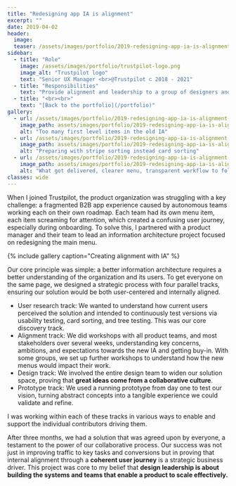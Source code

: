 ```yaml
---
title: "Redesigning app IA is alignment"
excerpt: ""
date: 2019-04-02
header:
  image:
  teaser: /assets/images/portfolio/2019-redesigning-app-ia-is-alignment-3.png
sidebar:
  - title: "Role"
    image: /assets/images/portfolio/trustpilot-logo.png
    image_alt: "Trustpilot logo"
    text: "Senior UX Manager <br>@Trustpilot ⊂ 2018 - 2021"
  - title: "Responsibilities"
    text: "Provide alignment and leadership to a group of designers and researchers working on the B2B product."
  - title: "<br><br>"
    text: "[Back to the portfolio](/portfolio)"
gallery:
  - url: /assets/images/portfolio/2019-redesigning-app-ia-is-alignment-1.png
    image_path: assets/images/portfolio/2019-redesigning-app-ia-is-alignment-1.png
    alt: "Too many first level items in the old IA"
  - url: /assets/images/portfolio/2019-redesigning-app-ia-is-alignment-2.jpg
    image_path: assets/images/portfolio/2019-redesigning-app-ia-is-alignment-2.jpg
    alt: "Preparing with stripe sorting instead card sorting"
  - url: /assets/images/portfolio/2019-redesigning-app-ia-is-alignment-3.png
    image_path: assets/images/portfolio/2019-redesigning-app-ia-is-alignment-3.png
    alt: "What got delivered, clearer menu, transparent workflow to follow"
classes: wide
---
```


When I joined Trustpilot, the product organization was struggling with a key challenge: a fragmented B2B app experience caused by autonomous teams working each on their own roadmap. Each team had its own menu item, each item screaming for attention, which created a confusing user journey, especially during onboarding. To solve this, I partnered with a product manager and their team to lead an information architecture project focused on redesigning the main menu.

{% include gallery caption="Creating alignment with IA" %}

Our core principle was simple: a better information architecture requires a better understanding of the organization and its users. To get everyone on the same page, we designed a strategic process with four parallel tracks, ensuring our solution would be both user-centered and internally aligned.
 - User research track: We wanted to understand how current users perceived the solution and intended to continuously test versions via usability testing, card sorting, and tree testing. This was our core discovery track.
 - Alignment track: We did workshops with all product teams, and most stakeholders over several weeks, understanding key concerns, ambitions, and expectations towards the new IA and getting buy-in. With some groups, we set up further workshops to understand how the new menus would impact their work.
 - Design track: We involved the entire design team to widen our solution space, proving that **great ideas come from a collaborative culture**.
 - Prototype track: We used a running prototype from day one to test our vision, turning abstract concepts into a tangible experience we could validate and refine.

I was working within each of these tracks in various ways to enable and support the individual contributors driving them.

After three months, we had a solution that was agreed upon by everyone, a testament to the power of our collaborative process. Our success was not just in improving traffic to key tasks and conversions but in proving that internal alignment through a **coherent user journey** is a strategic business driver. This project was core to my belief that **design leadership is about building the systems and teams that enable a product to scale effectively.**